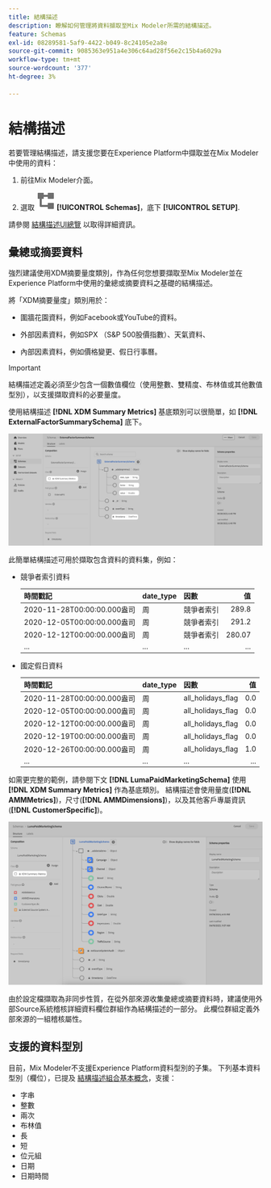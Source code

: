 ```yaml
---
title: 結構描述
description: 瞭解如何管理將資料擷取至Mix Modeler所需的結構描述。
feature: Schemas
exl-id: 08289581-5af9-4422-b049-8c24105e2a8e
source-git-commit: 9085363e951a4e306c64ad28f56e2c15b4a6029a
workflow-type: tm+mt
source-wordcount: '377'
ht-degree: 3%

---
```


# 結構描述

若要管理結構描述，請支援您要在Experience Platform中擷取並在Mix Modeler中使用的資料：

1. 前往Mix Modeler介面。

1. 選取 ![方案](/help/assets//icons/Schemas.svg) **[!UICONTROL Schemas]**，底下 **[!UICONTROL SETUP]**.

請參閱 [結構描述UI總覽](https://experienceleague.adobe.com/docs/experience-platform/xdm/ui/overview.html?lang=en) 以取得詳細資訊。

## 彙總或摘要資料

強烈建議使用XDM摘要量度類別，作為任何您想要擷取至Mix Modeler並在Experience Platform中使用的彙總或摘要資料之基礎的結構描述。

將「XDM摘要量度」類別用於：

- 圍牆花園資料，例如Facebook或YouTube的資料。

- 外部因素資料，例如SPX （S&amp;P 500股價指數）、天氣資料、

- 內部因素資料，例如價格變更、假日行事曆。

>[!IMPORTANT]
>
>結構描述定義必須至少包含一個數值欄位（使用整數、雙精度、布林值或其他數值型別），以支援擷取資料的必要量度。

使用結構描述 **[!DNL XDM Summary Metrics]** 基底類別可以很簡單，如 **[!DNL ExternalFactorSummarySchema]** 底下。

![外部因素結構描述](/help/assets//external-factors-schema.png)

此簡單結構描述可用於擷取包含資料的資料集，例如：

- 競爭者索引資料

  | 時間戳記 | date_type | 因數 | 值 |
  |---|---|---|--:|
  | 2020-11-28T00:00:00.000盎司 | 周 | 競爭者索引 | 289.8 |
  | 2020-12-05T00:00:00.000盎司 | 周 | 競爭者索引 | 291.2 |
  | 2020-12-12T00:00:00.000盎司 | 周 | 競爭者索引 | 280.07 |
  | ... | ... | ... | ... |

- 國定假日資料

  | 時間戳記 | date_type | 因數 | 值 |
  |---|---|---|--:|
  | 2020-11-28T00:00:00.000盎司 | 周 | all_holidays_flag | 0.0 |
  | 2020-12-05T00:00:00.000盎司 | 周 | all_holidays_flag | 0.0 |
  | 2020-12-12T00:00:00.000盎司 | 周 | all_holidays_flag | 0.0 |
  | 2020-12-19T00:00:00.000盎司 | 周 | all_holidays_flag | 0.0 |
  | 2020-12-26T00:00:00.000盎司 | 周 | all_holidays_flag | 1.0 |
  | ... | ... | ... | ... |


如需更完整的範例，請參閱下文 **[!DNL LumaPaidMarketingSchema]** 使用 **[!DNL XDM Summary Metrics]** 作為基底類別。 結構描述會使用量度(**[!DNL AMMMetrics]**)，尺寸(**[!DNL AMMDimensions]**)，以及其他客戶專屬資訊(**[!DNL CustomerSpecific]**)。

![摘要結構](/help/assets//summary-schema.png)

由於設定檔擷取為非同步性質，在從外部來源收集彙總或摘要資料時，建議使用外部Source系統稽核詳細資料欄位群組作為結構描述的一部分。 此欄位群組定義外部來源的一組稽核屬性。


## 支援的資料型別

目前，Mix Modeler不支援Experience Platform資料型別的子集。 下列基本資料型別（欄位），已提及 [結構描述組合基本概念](https://experienceleague.adobe.com/docs/experience-platform/xdm/schema/composition.html?lang=en#data-type)，支援：

- 字串
- 整數
- 兩次
- 布林值
- 長
- 短
- 位元組
- 日期
- 日期時間
